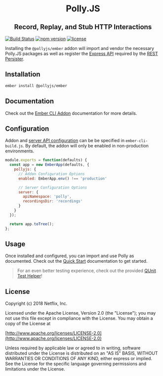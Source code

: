 <!-- <p align="center">
  <img alt="Polly.JS" width="480px" src="" />
</p> -->
<h1 align="center">Polly.JS</h1>
<h2 align="center">Record, Replay, and Stub HTTP Interactions</h2>

[![Build Status](https://travis-ci.com/Netflix/pollyjs.svg?branch=master)](https://travis-ci.com/Netflix/pollyjs)
[![npm version](https://badge.fury.io/js/%40pollyjs%2Fember.svg)](https://badge.fury.io/js/%40pollyjs%2Fember)
[![license](https://img.shields.io/github/license/Netflix/pollyjs.svg)](http://www.apache.org/licenses/LICENSE-2.0)

Installing the `@pollyjs/ember` addon will import and vendor the necessary
Polly.JS packages as well as register the [Express API](https://netflix.github.io/pollyjs/#/node-server/express-integrations)
required by the [REST Persister](https://netflix.github.io/pollyjs/#/persisters/rest).

## Installation

```bash
ember install @pollyjs/ember
```

## Documentation

Check out the [Ember CLI Addon](https://netflix.github.io/pollyjs/#/frameworks/ember-cli)
documentation for more details.

## Configuration

Addon and [server API configuration](https://netflix.github.io/pollyjs/#/node-server/overview#api-configuration) can be
be specified in `ember-cli-build.js`. By default, the addon will only be
enabled in non-production environments.

```js
module.exports = function(defaults) {
  const app = new EmberApp(defaults, {
    pollyjs: {
      // Addon Configuration Options
      enabled: EmberApp.env() !== 'production'

      // Server Configuration Options
      server: {
        apiNamespace: 'polly',
        recordingsDir: 'recordings'
      }
    }
  });

  return app.toTree();
};
```

## Usage

Once installed and configured, you can import and use Polly as documented. Check
out the [Quick Start](https://netflix.github.io/pollyjs/#/quick-start#usage) documentation to get started.

> For an even better testing experience, check out the provided
[QUnit Test Helper](https://netflix.github.io/pollyjs/#/testing-frameworks/qunit)!

## License

Copyright (c) 2018 Netflix, Inc.

Licensed under the Apache License, Version 2.0 (the "License"); you may not use this file except in compliance with the License. You may obtain a copy of the License at

[http://www.apache.org/licenses/LICENSE-2.0](http://www.apache.org/licenses/LICENSE-2.0)

Unless required by applicable law or agreed to in writing, software distributed under the License is distributed on an "AS IS" BASIS, WITHOUT WARRANTIES OR CONDITIONS OF ANY KIND, either express or implied. See the License for the specific language governing permissions and limitations under the License.
